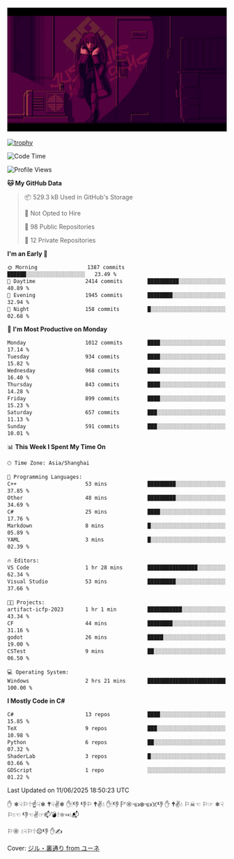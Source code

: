 ![](imgs/main.png)

[![trophy](https://github-profile-trophy.vercel.app/?username=NeilKleistGao&theme=dracula)](https://github.com/ryo-ma/github-profile-trophy)

<!--START_SECTION:waka-->
![Code Time](http://img.shields.io/badge/Code%20Time-1%2C781%20hrs%2056%20mins-blue)

![Profile Views](http://img.shields.io/badge/Profile%20Views-0-blue)

**🐱 My GitHub Data** 

> 📦 529.3 kB Used in GitHub's Storage 
 > 
> 🚫 Not Opted to Hire
 > 
> 📜 98 Public Repositories 
 > 
> 🔑 12 Private Repositories 
 > 
**I'm an Early 🐤** 

```text
🌞 Morning                1387 commits        ██████░░░░░░░░░░░░░░░░░░░   23.49 % 
🌆 Daytime                2414 commits        ██████████░░░░░░░░░░░░░░░   40.89 % 
🌃 Evening                1945 commits        ████████░░░░░░░░░░░░░░░░░   32.94 % 
🌙 Night                  158 commits         █░░░░░░░░░░░░░░░░░░░░░░░░   02.68 % 
```
📅 **I'm Most Productive on Monday** 

```text
Monday                   1012 commits        ████░░░░░░░░░░░░░░░░░░░░░   17.14 % 
Tuesday                  934 commits         ████░░░░░░░░░░░░░░░░░░░░░   15.82 % 
Wednesday                968 commits         ████░░░░░░░░░░░░░░░░░░░░░   16.40 % 
Thursday                 843 commits         ████░░░░░░░░░░░░░░░░░░░░░   14.28 % 
Friday                   899 commits         ████░░░░░░░░░░░░░░░░░░░░░   15.23 % 
Saturday                 657 commits         ███░░░░░░░░░░░░░░░░░░░░░░   11.13 % 
Sunday                   591 commits         ███░░░░░░░░░░░░░░░░░░░░░░   10.01 % 
```


📊 **This Week I Spent My Time On** 

```text
🕑︎ Time Zone: Asia/Shanghai

💬 Programming Languages: 
C++                      53 mins             █████████░░░░░░░░░░░░░░░░   37.85 % 
Other                    48 mins             █████████░░░░░░░░░░░░░░░░   34.69 % 
C#                       25 mins             ████░░░░░░░░░░░░░░░░░░░░░   17.76 % 
Markdown                 8 mins              █░░░░░░░░░░░░░░░░░░░░░░░░   05.89 % 
YAML                     3 mins              █░░░░░░░░░░░░░░░░░░░░░░░░   02.39 % 

🔥 Editors: 
VS Code                  1 hr 28 mins        ████████████████░░░░░░░░░   62.34 % 
Visual Studio            53 mins             █████████░░░░░░░░░░░░░░░░   37.66 % 

🐱‍💻 Projects: 
artifact-icfp-2023       1 hr 1 min          ███████████░░░░░░░░░░░░░░   43.34 % 
CF                       44 mins             ████████░░░░░░░░░░░░░░░░░   31.16 % 
godot                    26 mins             █████░░░░░░░░░░░░░░░░░░░░   19.00 % 
CSTest                   9 mins              ██░░░░░░░░░░░░░░░░░░░░░░░   06.50 % 

💻 Operating System: 
Windows                  2 hrs 21 mins       █████████████████████████   100.00 % 
```

**I Mostly Code in C#** 

```text
C#                       13 repos            ████░░░░░░░░░░░░░░░░░░░░░   15.85 % 
TeX                      9 repos             ███░░░░░░░░░░░░░░░░░░░░░░   10.98 % 
Python                   6 repos             ██░░░░░░░░░░░░░░░░░░░░░░░   07.32 % 
ShaderLab                3 repos             █░░░░░░░░░░░░░░░░░░░░░░░░   03.66 % 
GDScript                 1 repo              ░░░░░░░░░░░░░░░░░░░░░░░░░   01.22 % 
```




 Last Updated on 11/06/2025 18:50:23 UTC
<!--END_SECTION:waka-->

✋ ❄☟⚐🕆☝☟❄ 🕈☟✌❄ ✋🕯👎 👎⚐ 🕈✌💧 ✋🕯👎 🏱☼☜❄☜☠👎 ✋ 🕈✌💧 ⚐☠☜ ⚐☞ ❄☟⚐💧☜ 👎☜✌☞📫💣🕆❄☜💧📬

⚐☼ 💧☟⚐🕆☹👎 ✋✍

Cover: [ジル・裏通り from ユーネ](https://www.pixiv.net/artworks/62127066)
